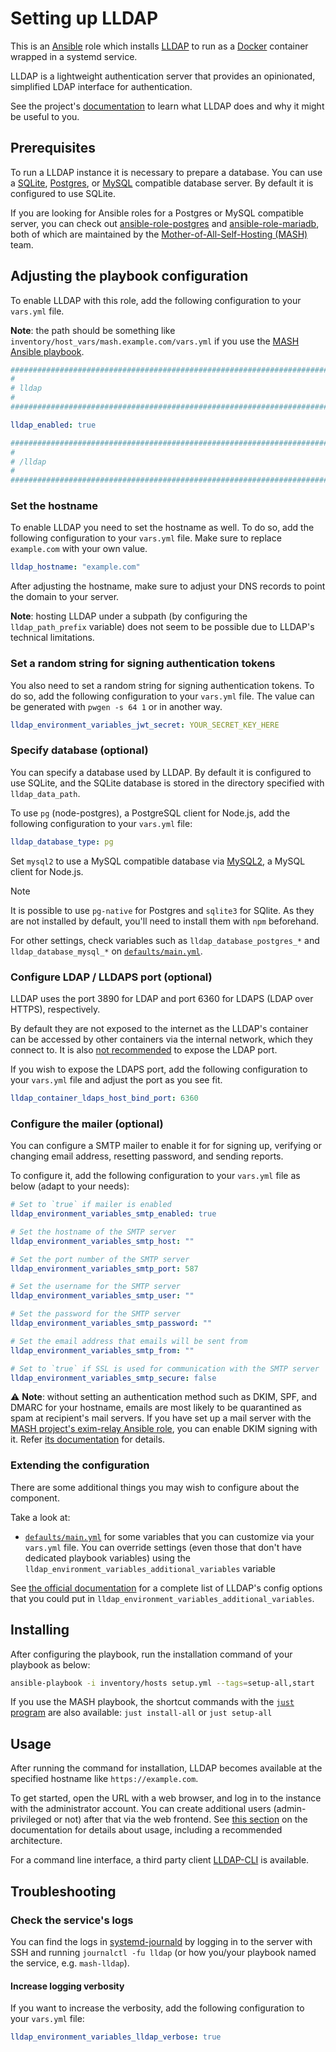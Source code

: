 <!--
SPDX-FileCopyrightText: 2020 - 2024 MDAD project contributors
SPDX-FileCopyrightText: 2020 - 2025 Slavi Pantaleev
SPDX-FileCopyrightText: 2020 Aaron Raimist
SPDX-FileCopyrightText: 2020 Chris van Dijk
SPDX-FileCopyrightText: 2020 Dominik Zajac
SPDX-FileCopyrightText: 2020 Mickaël Cornière
SPDX-FileCopyrightText: 2022 François Darveau
SPDX-FileCopyrightText: 2022 Julian Foad
SPDX-FileCopyrightText: 2022 Warren Bailey
SPDX-FileCopyrightText: 2023 - 2024 MASH project contributors
SPDX-FileCopyrightText: 2023 Antonis Christofides
SPDX-FileCopyrightText: 2023 Felix Stupp
SPDX-FileCopyrightText: 2023 Gergely Horváth
SPDX-FileCopyrightText: 2023 Pierre 'McFly' Marty
SPDX-FileCopyrightText: 2024 - 2025 Suguru Hirahara
SPDX-FileCopyrightText: 2024 Philipp Homann

SPDX-License-Identifier: AGPL-3.0-or-later
-->

# Setting up LLDAP

This is an [Ansible](https://www.ansible.com/) role which installs [LLDAP](https://github.com/lldap/lldap/) to run as a [Docker](https://www.docker.com/) container wrapped in a systemd service.

LLDAP is a lightweight authentication server that provides an opinionated, simplified LDAP interface for authentication.

See the project's [documentation](https://github.com/lldap/lldap/blob/main/README.md) to learn what LLDAP does and why it might be useful to you.

## Prerequisites

To run a LLDAP instance it is necessary to prepare a database. You can use a [SQLite](https://www.sqlite.org/), [Postgres](https://www.postgresql.org/), or [MySQL](https://www.mysql.com/) compatible database server. By default it is configured to use SQLite.

If you are looking for Ansible roles for a Postgres or MySQL compatible server, you can check out [ansible-role-postgres](https://github.com/mother-of-all-self-hosting/ansible-role-postgres) and [ansible-role-mariadb](https://github.com/mother-of-all-self-hosting/ansible-role-mariadb), both of which are maintained by the [Mother-of-All-Self-Hosting (MASH)](https://github.com/mother-of-all-self-hosting) team.

## Adjusting the playbook configuration

To enable LLDAP with this role, add the following configuration to your `vars.yml` file.

**Note**: the path should be something like `inventory/host_vars/mash.example.com/vars.yml` if you use the [MASH Ansible playbook](https://github.com/mother-of-all-self-hosting/mash-playbook).

```yaml
########################################################################
#                                                                      #
# lldap                                                                #
#                                                                      #
########################################################################

lldap_enabled: true

########################################################################
#                                                                      #
# /lldap                                                               #
#                                                                      #
########################################################################
```

### Set the hostname

To enable LLDAP you need to set the hostname as well. To do so, add the following configuration to your `vars.yml` file. Make sure to replace `example.com` with your own value.

```yaml
lldap_hostname: "example.com"
```

After adjusting the hostname, make sure to adjust your DNS records to point the domain to your server.

**Note**: hosting LLDAP under a subpath (by configuring the `lldap_path_prefix` variable) does not seem to be possible due to LLDAP's technical limitations.

### Set a random string for signing authentication tokens

You also need to set a random string for signing authentication tokens. To do so, add the following configuration to your `vars.yml` file. The value can be generated with `pwgen -s 64 1` or in another way.

```yaml
lldap_environment_variables_jwt_secret: YOUR_SECRET_KEY_HERE
```

### Specify database (optional)

You can specify a database used by LLDAP. By default it is configured to use SQLite, and the SQLite database is stored in the directory specified with `lldap_data_path`.

To use `pg` (node-postgres), a PostgreSQL client for Node.js, add the following configuration to your `vars.yml` file:

```yaml
lldap_database_type: pg
```

Set `mysql2` to use a MySQL compatible database via [MySQL2](https://sidorares.github.io/node-mysql2/docs), a MySQL client for Node.js.

>[!NOTE]
> It is possible to use `pg-native` for Postgres and `sqlite3` for SQlite. As they are not installed by default, you'll need to install them with `npm` beforehand.

For other settings, check variables such as `lldap_database_postgres_*` and `lldap_database_mysql_*` on [`defaults/main.yml`](../defaults/main.yml).

### Configure LDAP / LLDAPS port (optional)

LLDAP uses the port 3890 for LDAP and port 6360 for LDAPS (LDAP over HTTPS), respectively.

By default they are not exposed to the internet as the LLDAP's container can be accessed by other containers via the internal network, which they connect to. It is also [not recommended](https://github.com/lldap/lldap/blob/main/docs/install.md#with-docker) to expose the LDAP port.

If you wish to expose the LDAPS port, add the following configuration to your `vars.yml` file and adjust the port as you see fit.

```yaml
lldap_container_ldaps_host_bind_port: 6360
```

### Configure the mailer (optional)

You can configure a SMTP mailer to enable it for for signing up, verifying or changing email address, resetting password, and sending reports.

To configure it, add the following configuration to your `vars.yml` file as below (adapt to your needs):

```yaml
# Set to `true` if mailer is enabled
lldap_environment_variables_smtp_enabled: true

# Set the hostname of the SMTP server
lldap_environment_variables_smtp_host: ""

# Set the port number of the SMTP server
lldap_environment_variables_smtp_port: 587

# Set the username for the SMTP server
lldap_environment_variables_smtp_user: ""

# Set the password for the SMTP server
lldap_environment_variables_smtp_password: ""

# Set the email address that emails will be sent from
lldap_environment_variables_smtp_from: ""

# Set to `true` if SSL is used for communication with the SMTP server
lldap_environment_variables_smtp_secure: false
```

⚠️ **Note**: without setting an authentication method such as DKIM, SPF, and DMARC for your hostname, emails are most likely to be quarantined as spam at recipient's mail servers. If you have set up a mail server with the [MASH project's exim-relay Ansible role](https://github.com/mother-of-all-self-hosting/ansible-role-exim-relay), you can enable DKIM signing with it. Refer [its documentation](https://github.com/mother-of-all-self-hosting/ansible-role-exim-relay/blob/main/docs/configuring-exim-relay.md#enable-dkim-support-optional) for details.

### Extending the configuration

There are some additional things you may wish to configure about the component.

Take a look at:

- [`defaults/main.yml`](../defaults/main.yml) for some variables that you can customize via your `vars.yml` file. You can override settings (even those that don't have dedicated playbook variables) using the `lldap_environment_variables_additional_variables` variable

See [the official documentation](https://github.com/lldap/lldap/blob/main/lldap_config.docker_template.toml) for a complete list of LLDAP's config options that you could put in `lldap_environment_variables_additional_variables`.

## Installing

After configuring the playbook, run the installation command of your playbook as below:

```sh
ansible-playbook -i inventory/hosts setup.yml --tags=setup-all,start
```

If you use the MASH playbook, the shortcut commands with the [`just` program](https://github.com/mother-of-all-self-hosting/mash-playbook/blob/main/docs/just.md) are also available: `just install-all` or `just setup-all`

## Usage

After running the command for installation, LLDAP becomes available at the specified hostname like `https://example.com`.

To get started, open the URL with a web browser, and log in to the instance with the administrator account. You can create additional users (admin-privileged or not) after that via the web frontend. See [this section](https://github.com/lldap/lldap/blob/main/README.md#usage) on the documentation for details about usage, including a recommended architecture.

For a command line interface, a third party client [LLDAP-CLI](https://github.com/Zepmann/lldap-cli) is available.

## Troubleshooting

### Check the service's logs

You can find the logs in [systemd-journald](https://www.freedesktop.org/software/systemd/man/systemd-journald.service.html) by logging in to the server with SSH and running `journalctl -fu lldap` (or how you/your playbook named the service, e.g. `mash-lldap`).

#### Increase logging verbosity

If you want to increase the verbosity, add the following configuration to your `vars.yml` file:

```yaml
lldap_environment_variables_lldap_verbose: true
```
